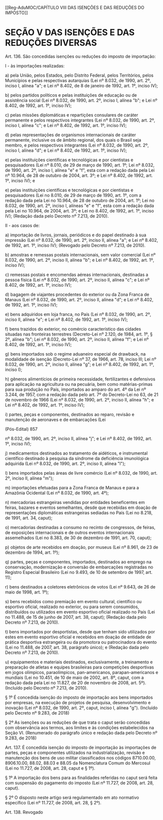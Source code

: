 [[Reg-AduMOC/CAPÍTULO VIII DAS ISENÇÕES E DAS REDUÇÕES DO IMPOSTO]]

# SEÇÃO V DAS ISENÇÕES E DAS REDUÇÕES DIVERSAS

Art. 136. São concedidas isenções ou reduções do imposto
de importação:

I - às importações realizadas:

a) pela União, pelos Estados, pelo Distrito Federal, pelos
Territórios, pelos Municípios e pelas respectivas autarquias
(Lei nº 8.032, de 1990, art. 2º, inciso I, alínea "a"; e Lei nº
8.402, de 8 de janeiro de 1992, art. 1º, inciso IV);

b) pelos partidos políticos e pelas instituições de educação
ou de assistência social (Lei nº 8.032, de 1990, art. 2º, inciso
I, alínea "b"; e Lei nº 8.402, de 1992, art. 1º, inciso IV);

c) pelas missões diplomáticas e repartições consulares de
caráter permanente e pelos respectivos integrantes (Lei nº
8.032, de 1990, art. 2º, inciso I, alínea "c"; e Lei nº 8.402, de
1992, art. 1º, inciso IV);

d) pelas representações de organismos internacionais de
caráter permanente, inclusive os de âmbito regional, dos
quais o Brasil seja membro, e pelos respectivos integrantes
(Lei nº 8.032, de 1990, art. 2º, inciso I, alínea "d"; e Lei nº
8.402, de 1992, art. 1º, inciso IV);

e) pelas instituições científicas e tecnológicas e por cientistas
e pesquisadores (Lei nº 8.010, de 29 de março de 1990, art.
1º; Lei nº 8.032, de 1990, art. 2º, inciso I, alínea "e" e "f",
esta com a redação dada pela Lei nº 10.964, de 28 de
outubro de 2004, art. 3º; e Lei nº 8.402, de 1992, art. 1º,
inciso IV); e

e) pelas instituições científicas e tecnológicas e por cientistas
e pesquisadores (Lei no 8.010, de 29 de março de 1990, art.
1º, com a redação dada pela Lei no 10.964, de 28 de outubro
de 2004, art. 1º; Lei no 8.032, de 1990, art. 2º, inciso I, alíneas
"e" e "f", esta com a redação dada pela Lei no 10.964, de
2004, art. 3º; e Lei no 8.402, de 1992, art. 1º, inciso IV);
(Redação dada pelo Decreto nº 7.213, de 2010).

II - aos casos de:

a) importação de livros, jornais, periódicos e do papel
destinado à sua impressão (Lei nº 8.032, de 1990, art. 2º,
inciso II, alínea "a"; e Lei nº 8.402, de 1992, art. 1º, inciso IV);
(Revogado pelo Decreto nº 7.213, de 2010).

b) amostras e remessas postais internacionais, sem valor
comercial (Lei nº 8.032, de 1990, art. 2º, inciso II, alínea "b";
e Lei nº 8.402, de 1992, art. 1º, inciso IV);

c) remessas postais e encomendas aéreas internacionais,
destinadas a pessoa física (Lei nº 8.032, de 1990, art. 2º,
inciso II, alínea "c"; e Lei nº 8.402, de 1992, art. 1º, inciso IV);

d) bagagem de viajantes procedentes do exterior ou da Zona
Franca de Manaus (Lei nº 8.032, de 1990, art. 2º, inciso II,
alínea "d"; e Lei nº 8.402, de 1992, art. 1º, inciso IV);

e) bens adquiridos em loja franca, no País (Lei nº 8.032, de
1990, art. 2º, inciso II, alínea "e"; e Lei nº 8.402, de 1992, art.
1º, inciso IV);

f) bens trazidos do exterior, no comércio característico das
cidades situadas nas fronteiras terrestres (Decreto-Lei nº
2.120, de 1984, art. 1º, § 2º, alínea "b"; Lei nº 8.032, de 1990,
art. 2º, inciso II, alínea "f"; e Lei nº 8.402, de 1992, art. 1º,
inciso IV);

g) bens importados sob o regime aduaneiro especial de
drawback, na modalidade de isenção (Decreto-Lei nº 37, de
1966, art. 78, inciso III; Lei nº 8.032, de 1990, art. 2º, inciso
II, alínea "g"; e Lei nº 8.402, de 1992, art. 1º, inciso I);

h) gêneros alimentícios de primeira necessidade,
fertilizantes e defensivos para aplicação na agricultura ou na
pecuária, bem como matérias-primas para sua produção no
País, importados ao amparo do art. 4º da Lei nº 3.244, de
1957, com a redação dada pelo art. 7º do Decreto-Lei no 63,
de 21 de novembro de 1966 (Lei nº 8.032, de 1990, art. 2º,
inciso II, alínea "h"; e Lei nº 8.402, de 1992, art. 1º, inciso IV);

i) partes, peças e componentes, destinados ao reparo,
revisão e manutenção de aeronaves e de embarcações (Lei

(Pós-Edital)    857

nº 8.032, de 1990, art. 2º, inciso II, alínea "j"; e Lei nº 8.402,
de 1992, art. 1º, inciso IV);

j) medicamentos destinados ao tratamento de aidéticos, e
instrumental científico destinado à pesquisa da síndrome da
deficiência imunológica adquirida (Lei nº 8.032, de 1990, art.
2º, inciso II, alínea "l");

l) bens importados pelas áreas de livre comércio (Lei nº
8.032, de 1990, art. 2º, inciso II, alínea "m");

m) importações efetuadas para a Zona Franca de Manaus e
para a Amazônia Ocidental (Lei nº 8.032, de 1990, art. 4º);

n) mercadorias estrangeiras vendidas por entidades
beneficentes em feiras, bazares e eventos semelhantes,
desde que recebidas em doação de representações
diplomáticas estrangeiras sediadas no País (Lei no 8.218, de
1991, art. 34, caput);

o) mercadorias destinadas a consumo no recinto de
congressos, de feiras, de exposições internacionais e de
outros eventos internacionais assemelhados (Lei no 8.383,
de 30 de dezembro de 1991, art. 70, caput);

p) objetos de arte recebidos em doação, por museus (Lei nº
8.961, de 23 de dezembro de 1994, art. 1º);

q) partes, peças e componentes, importados, destinados ao
emprego na conservação, modernização e conversão de
embarcações registradas no Registro Especial Brasileiro (Lei
no 9.493, de 10 de setembro de 1997, art. 11);

r) bens destinados a coletores eletrônicos de votos (Lei nº
9.643, de 26 de maio de 1998, art. 1º);

s) bens recebidos como premiação em evento cultural,
científico ou esportivo oficial, realizado no exterior, ou para
serem consumidos, distribuídos ou utilizados em evento
esportivo oficial realizado no País (Lei no 11.488, de 15 de
junho de 2007, art. 38, caput); (Redação dada pelo Decreto
nº 7.213, de 2010).

t) bens importados por desportistas, desde que tenham sido
utilizados por estes em evento esportivo oficial e recebidos
em doação de entidade de prática desportiva estrangeira ou
da promotora ou patrocinadora do evento (Lei no 11.488, de
2007, art. 38, parágrafo único); e (Redação dada pelo
Decreto nº 7.213, de 2010).

u) equipamentos e materiais destinados, exclusivamente, a
treinamento e preparação de atletas e equipes brasileiras
para competições desportivas em jogos olímpicos,
paraolímpicos, pan-americanos, parapan-americanos e
mundiais (Lei no 10.451, de 10 de maio de 2002, art.
8º, caput, com a redação dada pela Lei no 11.827, de 20 de
novembro de 2008, art. 5º). (Incluído pelo Decreto nº 7.213,
de 2010).

§ 1º É concedida isenção do imposto de importação aos bens
importados por empresas, na execução de projetos de
pesquisa, desenvolvimento e inovação (Lei nº 8.032, de
1990, art. 2º, caput, inciso I, alínea "g"). (Incluído pelo
Decreto nº 9.283, de 2018)

§ 2º As isenções ou as reduções de que trata o caput serão
concedidas com observância aos termos, aos limites e às
condições estabelecidos na Seção VI. (Renumerado do
parágrafo único e redação dada pelo Decreto nº 9.283, de
2018)

Art. 137. É concedida isenção do imposto de importação às
importações de partes, peças e componentes utilizados na
industrialização, revisão e manutenção dos bens de uso
militar classificados nos códigos 8710.00.00, 8906.10.00,
88.02, 88.03 e 88.05 da Nomenclatura Comum do Mercosul
(Lei no 11.727, de 2008, art. 28, caput e § 1º).

§ 1º A importação dos bens para as finalidades referidas no
caput será feita com suspensão do pagamento do imposto
(Lei nº 11.727, de 2008, art. 28, caput).

§ 2º O disposto neste artigo será regulamentado em ato
normativo específico (Lei nº 11.727, de 2008, art. 28, § 2º).

Art. 138. Revogado